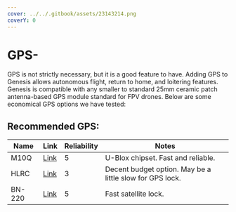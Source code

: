 ```yaml
---
cover: ../../.gitbook/assets/23143214.png
coverY: 0
---
```


# GPS-

GPS is not strictly necessary, but it is a good feature to have. Adding GPS to Genesis allows autonomous flight, return to home, and loitering features. Genesis is compatible with any smaller to standard 25mm ceramic patch antenna-based GPS module standard for FPV drones. Below are some economical GPS options we have tested:

##

## Recommended GPS:

<table><thead><tr><th>Name</th><th>Link</th><th data-type="rating" data-max="5">Reliability </th><th>Notes</th></tr></thead><tbody><tr><td>M10Q</td><td><a href="https://www.racedayquads.com/products/foxeer-gps-m10q-250-gps-compass?currency=USD&#x26;variant=40182285107313&#x26;stkn=ed68f1cb6bdd&#x26;tw_source=google&#x26;tw_adid=283730783439&#x26;tw_campaign=1483163436&#x26;gad_source=1&#x26;gclid=CjwKCAjw3P-2BhAEEiwA3yPhwHHF_XRbPw7YPZGfLhM1r8CUWrvbB8PF-dQbCn2FwlkporCq9uuqfxoCWYcQAvD_BwE">Link</a></td><td>5</td><td>U-Blox chipset. Fast and reliable.</td></tr><tr><td>HLRC</td><td><a href="https://www.amazon.com/HGLRC-Module-UBLOX-Compatible-Racing/dp/B0BX65QZJ8">Link</a></td><td>3</td><td>Decent budget option. May be a little slow for GPS lock.</td></tr><tr><td>BN-220</td><td><a href="https://www.amazon.com/Navigation-Raspberry-Betaflight-Geekstory-Shipping/dp/B07PRDY6DS">Link</a></td><td>5</td><td>Fast satellite lock.</td></tr></tbody></table>



